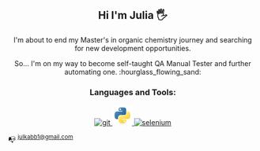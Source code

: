 
## <p align="center"> Hi I'm Julia :raised_hand_with_fingers_splayed: </p>


<p align="center"> I'm about to end my Master's in organic chemistry journey and searching for new development opportunities.

<p align="center"> So... I'm on my way to become self-taught QA Manual Tester and further automating one. :hourglass_flowing_sand: </p>


<h3 align="center">Languages and Tools:</h3>
<p align="center"> <a href="https://git-scm.com/" target="_blank" rel="noreferrer"> <img src="https://www.vectorlogo.zone/logos/git-scm/git-scm-icon.svg" alt="git" width="40" height="40"/> </a> <a href="https://www.python.org" target="_blank" rel="noreferrer"> <img src="https://raw.githubusercontent.com/devicons/devicon/master/icons/python/python-original.svg" alt="python" width="40" height="40"/> </a> <a href="https://www.selenium.dev" target="_blank" rel="noreferrer"> <img src="https://raw.githubusercontent.com/detain/svg-logos/780f25886640cef088af994181646db2f6b1a3f8/svg/selenium-logo.svg" alt="selenium" width="40" height="40"/> </a> </p>


:mailbox_with_no_mail: <sup> julkabb1@gmail.com </sup>
